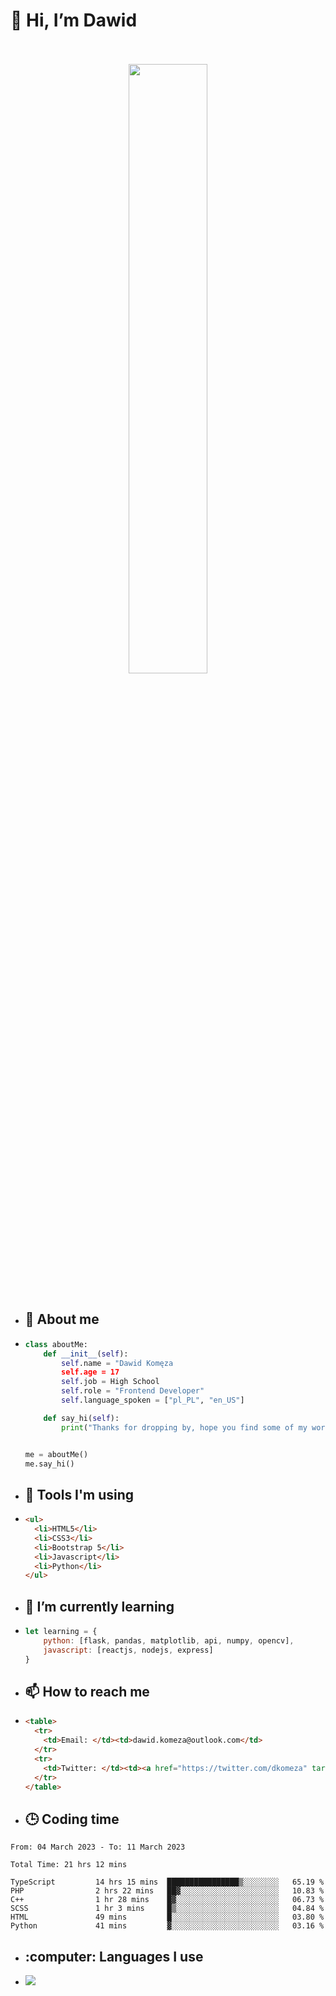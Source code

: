 <h1>👋 Hi, I’m Dawid</h1>
<p align="center">
   <br>
   <br>
   <img src="https://user-images.githubusercontent.com/106035813/169717090-b330e670-ddca-48c9-8b2d-2290dfb78111.png" width="50%">
   <br>
   <br>
</p>



- <h2>💁 About me</h2>
- ```Python
  class aboutMe:
      def __init__(self):
          self.name = "Dawid Komęza
          self.age = 17
          self.job = High School
          self.role = "Frontend Developer"
          self.language_spoken = ["pl_PL", "en_US"]

      def say_hi(self):
          print("Thanks for dropping by, hope you find some of my work interesting.")


  me = aboutMe()
  me.say_hi()
  ```
  
- <h2>🔨 Tools I'm using</h2>
- ```html
  <ul>
    <li>HTML5</li>
    <li>CSS3</li>
    <li>Bootstrap 5</li>
    <li>Javascript</li>
    <li>Python</li>
  </ul>
  
- <h2>🌱 I’m currently learning</h2>
- ```javascript
  let learning = {
      python: [flask, pandas, matplotlib, api, numpy, opencv],
      javascript: [reactjs, nodejs, express]
  }
  ```
  
- <h2>📫 How to reach me</h2>
- ```html
  <table>
    <tr>
      <td>Email: </td><td>dawid.komeza@outlook.com</td>
    </tr>
    <tr>
      <td>Twitter: </td><td><a href="https://twitter.com/dkomeza" target="_blank">@dkomeza</a></td>
    </tr>
  </table>
  
- <h2>🕒 Coding time</h2>
<!--START_SECTION:waka-->

```text
From: 04 March 2023 - To: 11 March 2023

Total Time: 21 hrs 12 mins

TypeScript         14 hrs 15 mins  ████████████████▒░░░░░░░░   65.19 %
PHP                2 hrs 22 mins   ██▓░░░░░░░░░░░░░░░░░░░░░░   10.83 %
C++                1 hr 28 mins    █▓░░░░░░░░░░░░░░░░░░░░░░░   06.73 %
SCSS               1 hr 3 mins     █▒░░░░░░░░░░░░░░░░░░░░░░░   04.84 %
HTML               49 mins         █░░░░░░░░░░░░░░░░░░░░░░░░   03.80 %
Python             41 mins         ▓░░░░░░░░░░░░░░░░░░░░░░░░   03.16 %
```

<!--END_SECTION:waka-->

 - <h2>:computer: Languages I use</h2>
 - <a href="https://wakatime.com"><img src="https://wakatime.com/share/@c31628c9-1088-43b5-852b-e92972eaabe6/e653ca91-8397-4579-9132-0c3ef14be511.png" /></a>